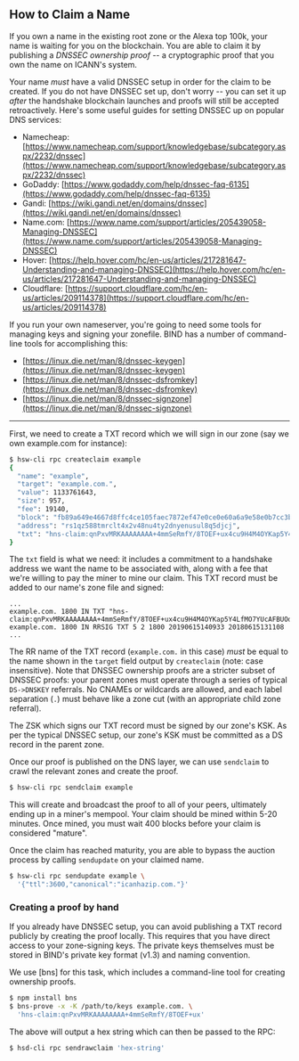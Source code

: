 ## How to Claim a Name

If you own a name in the existing root zone or the Alexa top 100k, your name is
waiting for you on the blockchain. You are able to claim it by publishing a
_DNSSEC ownership proof_ -- a cryptographic proof that you own the name on
ICANN's system.

Your name _must_ have a valid DNSSEC setup in order for the claim to be
created. If you do not have DNSSEC set up, don't worry -- you can set it up
_after_ the handshake blockchain launches and proofs will still be accepted
retroactively. Here's some useful guides for setting DNSSEC up on popular DNS
services:

- Namecheap: [https://www.namecheap.com/support/knowledgebase/subcategory.aspx/2232/dnssec](https://www.namecheap.com/support/knowledgebase/subcategory.aspx/2232/dnssec)
- GoDaddy: [https://www.godaddy.com/help/dnssec-faq-6135](https://www.godaddy.com/help/dnssec-faq-6135)
- Gandi: [https://wiki.gandi.net/en/domains/dnssec](https://wiki.gandi.net/en/domains/dnssec)
- Name.com: [https://www.name.com/support/articles/205439058-Managing-DNSSEC](https://www.name.com/support/articles/205439058-Managing-DNSSEC)
- Hover: [https://help.hover.com/hc/en-us/articles/217281647-Understanding-and-managing-DNSSEC](https://help.hover.com/hc/en-us/articles/217281647-Understanding-and-managing-DNSSEC)
- Cloudflare: [https://support.cloudflare.com/hc/en-us/articles/209114378](https://support.cloudflare.com/hc/en-us/articles/209114378)

If you run your own nameserver, you're going to need some tools for managing
keys and signing your zonefile. BIND has a number of command-line tools for
accomplishing this:

- [https://linux.die.net/man/8/dnssec-keygen](https://linux.die.net/man/8/dnssec-keygen)
- [https://linux.die.net/man/8/dnssec-dsfromkey](https://linux.die.net/man/8/dnssec-dsfromkey)
- [https://linux.die.net/man/8/dnssec-signzone](https://linux.die.net/man/8/dnssec-signzone)

---

First, we need to create a TXT record which we will sign in our zone (say we
own example.com for instance):

``` bash
$ hsw-cli rpc createclaim example
{
  "name": "example",
  "target": "example.com.",
  "value": 1133761643,
  "size": 957,
  "fee": 19140,
  "block": "fb89a649e4667d8ffc4ce105faec7872ef47e0ce0e60a6a9e58e0b7cc3bb6147",
  "address": "rs1qz588tmrclt4x2v48nu4ty2dnyenusul8q5djcj",
  "txt": "hns-claim:qnPxvMRKAAAAAAAA+4mmSeRmfY/8TOEF+ux4cu9H4M4OYKap5Y4LfMO7YUcAFBUOdex4+uplMqefKrIpsyZnyHPn"
}
```

The `txt` field is what we need: it includes a commitment to a handshake
address we want the name to be associated with, along with a fee that we're
willing to pay the miner to mine our claim. This TXT record must be added to
our name's zone file and signed:

``` zone
...
example.com. 1800 IN TXT "hns-claim:qnPxvMRKAAAAAAAA+4mmSeRmfY/8TOEF+ux4cu9H4M4OYKap5Y4LfMO7YUcAFBUOdex4+uplMqefKrIpsyZnyHPn"
example.com. 1800 IN RRSIG TXT 5 2 1800 20190615140933 20180615131108 ...
```

The RR name of the TXT record (`example.com.` in this case) _must_ be equal
to the name shown in the `target` field output by `createclaim` (note: case
insensitive). Note that DNSSEC ownership proofs are a stricter subset of DNSSEC
proofs: your parent zones must operate through a series of typical `DS->DNSKEY`
referrals. No CNAMEs or wildcards are allowed, and each label separation (`.`)
must behave like a zone cut (with an appropriate child zone referral).

The ZSK which signs our TXT record must be signed by our zone's KSK. As per the
typical DNSSEC setup, our zone's KSK must be committed as a DS record in the
parent zone.

Once our proof is published on the DNS layer, we can use `sendclaim` to crawl
the relevant zones and create the proof.

``` bash
$ hsw-cli rpc sendclaim example
```

This will create and broadcast the proof to all of your peers, ultimately
ending up in a miner's mempool. Your claim should be mined within 5-20 minutes.
Once mined, you must wait 400 blocks before your claim is considered "mature".

Once the claim has reached maturity, you are able to bypass the auction process
by calling `sendupdate` on your claimed name.

``` bash
$ hsw-cli rpc sendupdate example \
  '{"ttl":3600,"canonical":"icanhazip.com."}'
```

### Creating a proof by hand

If you already have DNSSEC setup, you can avoid publishing a TXT record
publicly by creating the proof locally. This requires that you have direct
access to your zone-signing keys. The private keys themselves must be stored in
BIND's private key format (v1.3) and naming convention.

We use [bns] for this task, which includes a command-line tool for creating
ownership proofs.

``` bash
$ npm install bns
$ bns-prove -x -K /path/to/keys example.com. \
  'hns-claim:qnPxvMRKAAAAAAAA+4mmSeRmfY/8TOEF+ux'
```

The above will output a hex string which can then be passed to the RPC:

``` bash
$ hsd-cli rpc sendrawclaim 'hex-string'
```
